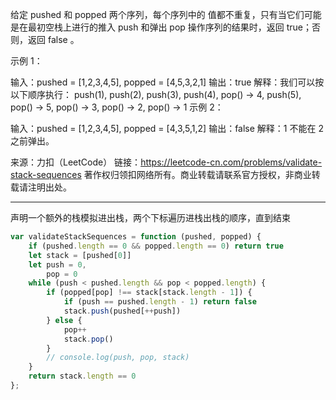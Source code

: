 给定 pushed 和 popped 两个序列，每个序列中的 值都不重复，只有当它们可能是在最初空栈上进行的推入 push 和弹出 pop 操作序列的结果时，返回 true；否则，返回 false 。


示例 1：

输入：pushed = [1,2,3,4,5], popped = [4,5,3,2,1]
输出：true
解释：我们可以按以下顺序执行：
push(1), push(2), push(3), push(4), pop() -> 4,
push(5), pop() -> 5, pop() -> 3, pop() -> 2, pop() -> 1
示例 2：

输入：pushed = [1,2,3,4,5], popped = [4,3,5,1,2]
输出：false
解释：1 不能在 2 之前弹出。

来源：力扣（LeetCode）
链接：https://leetcode-cn.com/problems/validate-stack-sequences
著作权归领扣网络所有。商业转载请联系官方授权，非商业转载请注明出处。

---

声明一个额外的栈模拟进出栈，两个下标遍历进栈出栈的顺序，直到结束

```javascript
var validateStackSequences = function (pushed, popped) {
    if (pushed.length == 0 && popped.length == 0) return true
    let stack = [pushed[0]]
    let push = 0,
        pop = 0
    while (push < pushed.length && pop < popped.length) {
        if (popped[pop] !== stack[stack.length - 1]) {
            if (push == pushed.length - 1) return false
            stack.push(pushed[++push])
        } else {
            pop++
            stack.pop()
        }
        // console.log(push, pop, stack)
    }
    return stack.length == 0
};
```
